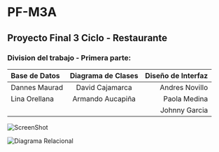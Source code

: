 # PF-M3A 

## Proyecto Final 3 Ciclo - Restaurante

### Division del trabajo - Primera parte: 

| Base de Datos | Diagrama de Clases | Diseño de Interfaz |
| :------------ | :----------------: | -----------------: | 
| Dannes Maurad | David Cajamarca    | Andres Novillo     | 
| Lina Orellana | Armando Aucapiña   | Paola Medina       | 
|               |                    | Johnny Garcia      |

![ScreenShot](https://raw.github.com/Taguz98/PF-M3A/master/Diagramas/DR.png) 

![Diagrama Relacional](https://github.com/Taguz98/PF-M3A/blob/master/Diagramas/DR.jpg "Relacional") 
